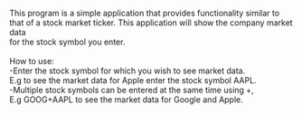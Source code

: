 This program is a simple application that provides functionality similar to</br> 
that of a stock market ticker. This application will show the company market data</br>
for the stock symbol you enter.</br>
</br>
How to use:</br>
-Enter the stock symbol for which you wish to see market data.</br>
 E.g to see the market data for Apple enter the stock symbol AAPL.</br>
-Multiple stock symbols can be entered at the same time using +,</br>
 E.g GOOG+AAPL to see the market data for Google and Apple.


